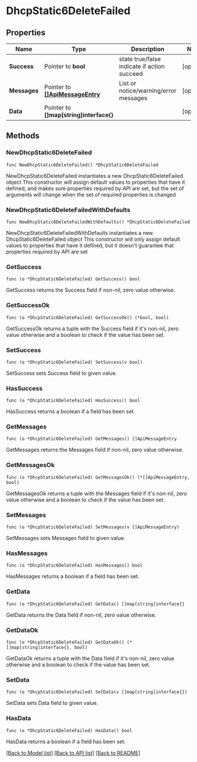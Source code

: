 # DhcpStatic6DeleteFailed

## Properties

Name | Type | Description | Notes
------------ | ------------- | ------------- | -------------
**Success** | Pointer to **bool** | state true/false indicate if action succeed | [optional] 
**Messages** | Pointer to [**[]ApiMessageEntry**](ApiMessageEntry.md) | List or notice/warning/error messages | [optional] 
**Data** | Pointer to **[]map[string]interface{}** |  | [optional] 

## Methods

### NewDhcpStatic6DeleteFailed

`func NewDhcpStatic6DeleteFailed() *DhcpStatic6DeleteFailed`

NewDhcpStatic6DeleteFailed instantiates a new DhcpStatic6DeleteFailed object
This constructor will assign default values to properties that have it defined,
and makes sure properties required by API are set, but the set of arguments
will change when the set of required properties is changed

### NewDhcpStatic6DeleteFailedWithDefaults

`func NewDhcpStatic6DeleteFailedWithDefaults() *DhcpStatic6DeleteFailed`

NewDhcpStatic6DeleteFailedWithDefaults instantiates a new DhcpStatic6DeleteFailed object
This constructor will only assign default values to properties that have it defined,
but it doesn't guarantee that properties required by API are set

### GetSuccess

`func (o *DhcpStatic6DeleteFailed) GetSuccess() bool`

GetSuccess returns the Success field if non-nil, zero value otherwise.

### GetSuccessOk

`func (o *DhcpStatic6DeleteFailed) GetSuccessOk() (*bool, bool)`

GetSuccessOk returns a tuple with the Success field if it's non-nil, zero value otherwise
and a boolean to check if the value has been set.

### SetSuccess

`func (o *DhcpStatic6DeleteFailed) SetSuccess(v bool)`

SetSuccess sets Success field to given value.

### HasSuccess

`func (o *DhcpStatic6DeleteFailed) HasSuccess() bool`

HasSuccess returns a boolean if a field has been set.

### GetMessages

`func (o *DhcpStatic6DeleteFailed) GetMessages() []ApiMessageEntry`

GetMessages returns the Messages field if non-nil, zero value otherwise.

### GetMessagesOk

`func (o *DhcpStatic6DeleteFailed) GetMessagesOk() (*[]ApiMessageEntry, bool)`

GetMessagesOk returns a tuple with the Messages field if it's non-nil, zero value otherwise
and a boolean to check if the value has been set.

### SetMessages

`func (o *DhcpStatic6DeleteFailed) SetMessages(v []ApiMessageEntry)`

SetMessages sets Messages field to given value.

### HasMessages

`func (o *DhcpStatic6DeleteFailed) HasMessages() bool`

HasMessages returns a boolean if a field has been set.

### GetData

`func (o *DhcpStatic6DeleteFailed) GetData() []map[string]interface{}`

GetData returns the Data field if non-nil, zero value otherwise.

### GetDataOk

`func (o *DhcpStatic6DeleteFailed) GetDataOk() (*[]map[string]interface{}, bool)`

GetDataOk returns a tuple with the Data field if it's non-nil, zero value otherwise
and a boolean to check if the value has been set.

### SetData

`func (o *DhcpStatic6DeleteFailed) SetData(v []map[string]interface{})`

SetData sets Data field to given value.

### HasData

`func (o *DhcpStatic6DeleteFailed) HasData() bool`

HasData returns a boolean if a field has been set.


[[Back to Model list]](../README.md#documentation-for-models) [[Back to API list]](../README.md#documentation-for-api-endpoints) [[Back to README]](../README.md)


